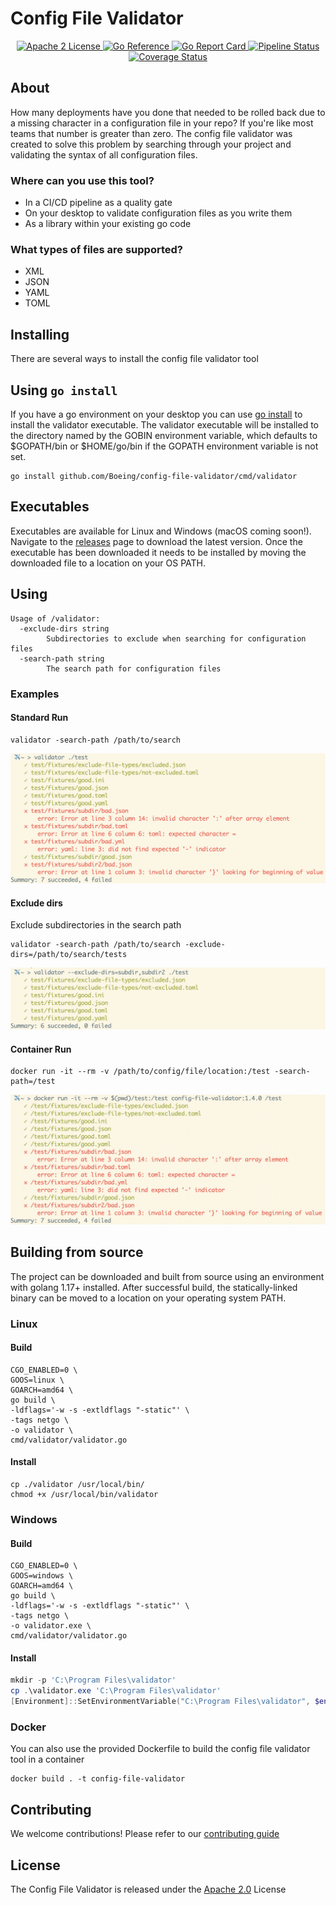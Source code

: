 # Config File Validator

<p align="center">
  <a href="https://opensource.org/licenses/Apache-2.0">
  <img src="https://img.shields.io/badge/License-Apache_2.0-blue.svg" alt="Apache 2 License">
  </a>

  <a href="https://pkg.go.dev/github.com/Boeing/config-file-validator">
  <img src="https://pkg.go.dev/badge/github.com/Boeing/config-file-validator.svg" alt="Go Reference">
  </a>

  <a href="https://goreportcard.com/report/github.com/Boeing/config-file-validator">
  <img src="https://goreportcard.com/badge/github.com/Boeing/config-file-validator" alt="Go Report Card">
  </a>

  <a href="https://github.com/boeing/config-file-validator/actions/workflows/go.yml">
  <img src="https://github.com/boeing/config-file-validator/actions/workflows/go.yml/badge.svg" alt="Pipeline Status">
  </a>

  <a href='https://coveralls.io/github/kehoecj/config-file-validator?branch=readme_updates'>
  <img src='https://coveralls.io/repos/github/kehoecj/config-file-validator/badge.svg?branch=readme_updates' alt='Coverage Status' />
  </a>
</p>

## About
How many deployments have you done that needed to be rolled back due to a missing character in a configuration file in your repo? If you're like most teams that number is greater than zero. The config file validator was created to solve this problem by searching through your project and validating the syntax of all configuration files. 

### Where can you use this tool?
* In a CI/CD pipeline as a quality gate
* On your desktop to validate configuration files as you write them
* As a library within your existing go code

### What types of files are supported?
* XML
* JSON
* YAML
* TOML

## Installing
There are several ways to install the config file validator tool

## Using `go install`
If you have a go environment on your desktop you can use [go install](https://go.dev/doc/go-get-install-deprecation) to install the validator executable. The validator executable will be installed to the directory named by the GOBIN environment variable, which defaults to $GOPATH/bin or $HOME/go/bin if the GOPATH environment variable is not set.

```
go install github.com/Boeing/config-file-validator/cmd/validator
```


## Executables
Executables are available for Linux and Windows (macOS coming soon!). Navigate to the [releases](https://github.com/Boeing/config-file-validator/releases) page to download the latest version. Once the executable has been downloaded it needs to be installed by moving the downloaded file to a location on your OS PATH.

## Using
```
Usage of /validator:
  -exclude-dirs string
    	Subdirectories to exclude when searching for configuration files
  -search-path string
    	The search path for configuration files
```

### Examples
#### Standard Run
```
validator -search-path /path/to/search
```

![Standard Run](./img/standard_run.png)

#### Exclude dirs
Exclude subdirectories in the search path

```
validator -search-path /path/to/search -exclude-dirs=/path/to/search/tests
```

![Exclude Dirs Run](./img/exclude_dirs.png)

#### Container Run
```
docker run -it --rm -v /path/to/config/file/location:/test -search-path=/test
```

![Standard Run](./img/docker_run.png)

## Building from source
The project can be downloaded and built from source using an environment with golang 1.17+ installed. After successful build, the statically-linked binary can be moved to a location on your operating system PATH.

### Linux
#### Build
```
CGO_ENABLED=0 \
GOOS=linux \
GOARCH=amd64 \
go build \
-ldflags='-w -s -extldflags "-static"' \
-tags netgo \
-o validator \
cmd/validator/validator.go
```

#### Install
```
cp ./validator /usr/local/bin/
chmod +x /usr/local/bin/validator
```

### Windows
#### Build
```
CGO_ENABLED=0 \
GOOS=windows \
GOARCH=amd64 \
go build \
-ldflags='-w -s -extldflags "-static"' \
-tags netgo \
-o validator.exe \
cmd/validator/validator.go
```

#### Install
```powershell
mkdir -p 'C:\Program Files\validator'
cp .\validator.exe 'C:\Program Files\validator'
[Environment]::SetEnvironmentVariable("C:\Program Files\validator", $env:Path, [System.EnvironmentVariableTarget]::Machine)
```

### Docker
You can also use the provided Dockerfile to build the config file validator tool in a container

```
docker build . -t config-file-validator
```

## Contributing
We welcome contributions! Please refer to our [contributing guide](/CONTRIBUTING.md)

## License
The Config File Validator is released under the [Apache 2.0](/LICENSE) License
